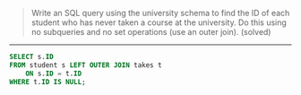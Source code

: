 > Write an SQL query using the university schema to find the ID of each student
> who has never taken a course at the university. Do this using no subqueries and 
> no set operations (use an outer join). (solved)

--------------------------------

```sql 
SELECT s.ID
FROM student s LEFT OUTER JOIN takes t
    ON s.ID = t.ID
WHERE t.ID IS NULL;
```
